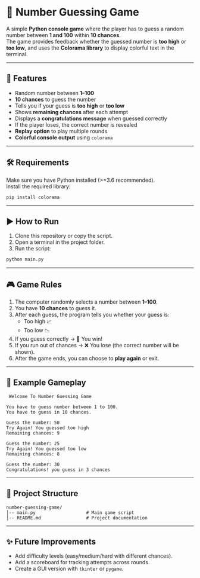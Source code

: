 # 🎯 Number Guessing Game  

A simple **Python console game** where the player has to guess a random number between **1 and 100** within **10 chances**.  
The game provides feedback whether the guessed number is **too high** or **too low**, and uses the **Colorama library** to display colorful text in the terminal.  

---

## 🚀 Features  
- Random number between **1–100**  
- **10 chances** to guess the number  
- Tells you if your guess is **too high** or **too low**  
- Shows **remaining chances** after each attempt  
- Displays a **congratulations message** when guessed correctly  
- If the player loses, the correct number is revealed  
- **Replay option** to play multiple rounds  
- **Colorful console output** using `colorama`  

---

## 🛠️ Requirements  
Make sure you have Python installed (>=3.6 recommended).  
Install the required library:  

```bash
pip install colorama
```

---

## ▶️ How to Run  
1. Clone this repository or copy the script.  
2. Open a terminal in the project folder.  
3. Run the script:  

```bash
python main.py
```

---

## 🎮 Game Rules  
1. The computer randomly selects a number between **1–100**.  
2. You have **10 chances** to guess it.  
3. After each guess, the program tells you whether your guess is:  
   - Too high 📈  
   - Too low 📉  
4. If you guess correctly → 🎉 You win!  
5. If you run out of chances → ❌ You lose (the correct number will be shown).  
6. After the game ends, you can choose to **play again** or exit.  

---

## 📸 Example Gameplay  

```
 Welcome To Number Guessing Game 

You have to guess number between 1 to 100.
You have to guess in 10 chances.

Guess the number: 50
Try Again! You guessed too high
Remaining chances: 9

Guess the number: 25
Try Again! You guessed too low
Remaining chances: 8

Guess the number: 30
Congratulations! you guess in 3 chances
```

---

## 📂 Project Structure  

```
number-guessing-game/
│-- main.py                   # Main game script
│-- README.md                 # Project documentation
```

---

## ✨ Future Improvements  
- Add difficulty levels (easy/medium/hard with different chances).  
- Add a scoreboard for tracking attempts across rounds.  
- Create a GUI version with `tkinter` or `pygame`.  
